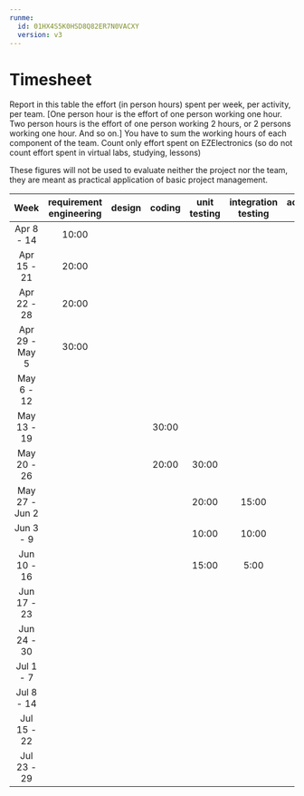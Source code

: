 ```yaml
---
runme:
  id: 01HX4S5K0HSD8Q82ER7N0VACXY
  version: v3
---
```


# Timesheet

Report in this table the effort (in person hours) spent per week, per activity, per team.
[One person hour is the effort of one person working one hour.
Two person hours is the effort of one person working 2 hours, or 2 persons working one hour. And so on.]
You have to sum the working hours of each component of the team.
Count only effort spent on EZElectronics (so do not count effort spent in virtual labs, studying, lessons)

These figures will not be used to evaluate neither the project nor the team, they are meant as practical application of basic project management.

|      Week      | requirement engineering | design | coding | unit testing | integration testing | acceptance testing | management | git maven |
| :------------: | :---------------------: | :----: | :----: | :----------: | :-----------------: | :----------------: | :--------: | :-------: |
|   Apr 8 - 14   |      10:00                   |        |        |              |                     |                    |            |           |
|  Apr 15 - 21   |     20:00                    |        |        |              |                     |                    |            |           |
|  Apr 22 - 28   |     20:00                    |        |        |              |                     |                    |            |           |
| Apr 29 - May 5 |       30:00                  |        |        |              |                     |                    |            |           |
|   May 6 - 12   |                         |        |        |              |                     |                    |            |           |
|  May 13 - 19   |                         |        |   30:00    |              |                     |                    |            |           |
|  May 20 - 26   |                         |        |    20:00    |      30:00         |                    |                    |            |           |
| May 27 - Jun 2 |                         |        |        |           20:00     |            15:00          |                 |            |           |
|   Jun 3 - 9    |                         |        |        |              10:00   |       10:00             |                  |            |           |
|  Jun 10 - 16   |                         |        |        |    15:00             |            5:00           |                |            |           |
|  Jun 17 - 23   |                         |        |        |              |                     |                    |            |           |
|  Jun 24 - 30   |                         |        |        |              |                     |                    |            |           |
|   Jul 1 - 7    |                         |        |        |              |                     |                    |            |           |
|   Jul 8 - 14   |                         |        |        |              |                     |                    |            |           |
|  Jul 15 - 22   |                         |        |        |              |                     |                    |            |           |
|  Jul 23 - 29   |                         |        |        |              |                     |                    |            |           |
